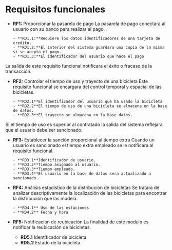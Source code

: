 # Requisitos funcionales


- **RF1:** Proporcionar la pasarela de pago
La pasarela de pago conectara al usuario con su banco para realizar el pago.

      - **RD1.1:**Requiere los datos identificadores de una tarjeta de credito.
      - **RD1.2:**El interior del sistema guardara una copia de la misma si se acepta el pago.
      - **RD1.3:**El identificador del usuario que hace el pago

La salida de este requisito funcional notificara el éxito o fracaso de la transacción.

- **RF2:** Controlar el tiempo de uso y trayecto de una bicicleta
Este requisito funcional se encargara del control temporal y espacial de las
bicicletas.

      - **RD2.1**El identificador del usuario que ha usado la bicicleta
      - **RD2.2**El tiempo de uso de una bicicleta se almacena en la base de datos.
      - **RD2.3**El trayecto se almacena en la base datos.

Si el tiempo de uso es superior al contratado la salida del sistema reflejara
que el usuario debe ser sancionado.

- **RF3:** Establecer la sanción proporcional al tiempo extra
Cuando un usuario es sancionado el tiempo extra empleado se le notificara al
requisito funcional.

      - **RD3.1**Identificador de usuario.
      - **RD3.2**Tiempo asignado al usuario.
      - **RD3.3**Tiempo empleado.
      - **RD3.4**El usuario en la base de datos sera actualizado a sancionado.


- **RF4:** Análisis estadístico de la distribución de bicicletas
Se tratara de analizar descriptivamente la localización de las bicicletas para
encontrar la distribución que las modela.

      - **RD4.1** Uso de las estaciones
      - **RD4.2** Fecha y hora


- **RF5:** Notificación de reubicación
La finalidad de este modulo es notificar la reubicación de bicicletas.

     - **RD5.1** Identificador de bicicleta
     - **RD5.2** Estado de la bicicleta 
